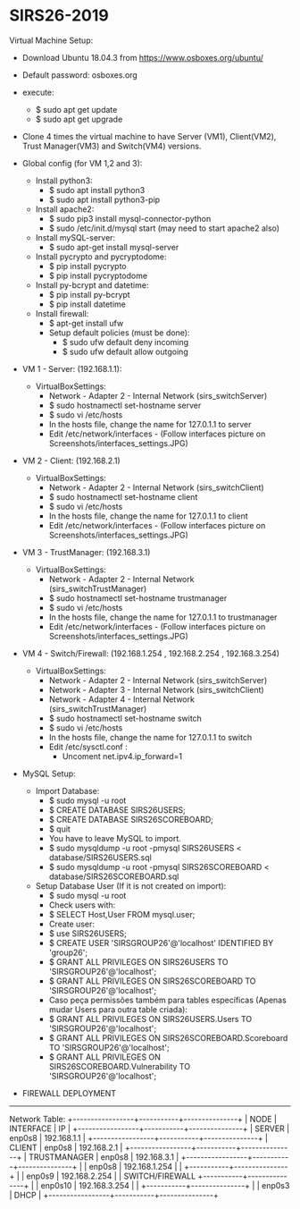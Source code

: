 # SIRS26-2019

Virtual Machine Setup:
- Download Ubuntu 18.04.3 from https://www.osboxes.org/ubuntu/
- Default password: osboxes.org
- execute:
	- $ sudo apt get update
	- $ sudo apt get upgrade
- Clone 4 times the virtual machine to have Server (VM1), Client(VM2), Trust Manager(VM3) and Switch(VM4) versions.

- Global config (for VM 1,2 and 3):
	- Install python3:
		- $ sudo apt install python3
		- $ sudo apt install python3-pip
	- Install apache2:
		- $ sudo pip3 install mysql-connector-python
		- $ sudo /etc/init.d/mysql start (may need to start apache2 also)
	- Install mySQL-server:
		- $ sudo apt-get install mysql-server
	- Install pycrypto and pycryptodome:
		- $ pip install pycrypto
		- $ pip install pycryptodome
	- Install py-bcrypt and datetime:
		- $ pip install py-bcrypt
		- $ pip install datetime
	- Install firewall:
		- $ apt-get install ufw
		- Setup default policies (must be done):
			- $ sudo ufw default deny incoming
			- $ sudo ufw default allow outgoing

- VM 1 - Server: (192.168.1.1):
	- VirtualBoxSettings:
		- Network - Adapter 2 - Internal Network (sirs_switchServer)
		- $ sudo hostnamectl set-hostname server
		- $ sudo vi /etc/hosts
		- In the hosts file, change the name for 127.0.1.1 to server
		- Edit /etc/network/interfaces  - (Follow interfaces picture on Screenshots/interfaces_settings.JPG)
- VM 2 - Client: (192.168.2.1)
	- VirtualBoxSettings:
		- Network - Adapter 2 - Internal Network (sirs_switchClient)
		- $ sudo hostnamectl set-hostname client
		- $ sudo vi /etc/hosts
		- In the hosts file, change the name for 127.0.1.1 to client
		- Edit /etc/network/interfaces  - (Follow interfaces picture on Screenshots/interfaces_settings.JPG)
- VM 3 - TrustManager: (192.168.3.1)
	- VirtualBoxSettings:
		- Network - Adapter 2 - Internal Network (sirs_switchTrustManager)
		- $ sudo hostnamectl set-hostname trustmanager
		- $ sudo vi /etc/hosts
		- In the hosts file, change the name for 127.0.1.1 to trustmanager
		- Edit /etc/network/interfaces  - (Follow interfaces picture on Screenshots/interfaces_settings.JPG)
- VM 4 - Switch/Firewall: (192.168.1.254 , 192.168.2.254 , 192.168.3.254)
	- VirtualBoxSettings:
		- Network - Adapter 2 - Internal Network (sirs_switchServer)
		- Network - Adapter 3 - Internal Network (sirs_switchClient)
		- Network - Adapter 4 - Internal Network (sirs_switchTrustManager)
		- $ sudo hostnamectl set-hostname switch
		- $ sudo vi /etc/hosts
		- In the hosts file, change the name for 127.0.1.1 to switch
		- Edit /etc/sysctl.conf :
			- Uncoment net.ipv4.ip_forward=1

- MySQL Setup:
	- Import Database:
		- $ sudo mysql -u root
		- $ CREATE DATABASE SIRS26USERS;
		- $ CREATE DATABASE SIRS26SCOREBOARD;
		- $ quit
		- You have to leave MySQL to import.
		- $ sudo mysqldump -u root -pmysql SIRS26USERS < database/SIRS26USERS.sql
		- $ sudo mysqldump -u root -pmysql SIRS26SCOREBOARD < database/SIRS26SCOREBOARD.sql
	- Setup Database User (If it is not created on import):
		- $ sudo mysql -u root
		- Check users with:
		- $ SELECT Host,User FROM mysql.user;
		- Create user:
		- $ use SIRS26USERS;
		- $ CREATE USER 'SIRSGROUP26'@'localhost' IDENTIFIED BY 'group26';
		- $ GRANT ALL PRIVILEGES ON SIRS26USERS TO 'SIRSGROUP26'@'localhost';
		- $ GRANT ALL PRIVILEGES ON SIRS26SCOREBOARD TO 'SIRSGROUP26'@'localhost';
		- Caso peça permissões também para tables específicas (Apenas mudar Users para outra table criada):
		- $ GRANT ALL PRIVILEGES ON SIRS26USERS.Users TO 'SIRSGROUP26'@'localhost';
		- $ GRANT ALL PRIVILEGES ON SIRS26SCOREBOARD.Scoreboard TO 'SIRSGROUP26'@'localhost';
		- $ GRANT ALL PRIVILEGES ON SIRS26SCOREBOARD.Vulnerability TO 'SIRSGROUP26'@'localhost';

- FIREWALL DEPLOYMENT
	
--------------------------------------------------------------------------------------

Network Table:
+-----------------+-----------+---------------+
| NODE            | INTERFACE | IP            |
+-----------------+-----------+---------------+
| SERVER          | enp0s8    | 192.168.1.1   |
+-----------------+-----------+---------------+
| CLIENT          | enp0s8    | 192.168.2.1   |
+-----------------+-----------+---------------+
| TRUSTMANAGER    | enp0s8    | 192.168.3.1   |
+-----------------+-----------+---------------+
|                 | enp0s8    | 192.168.1.254 |
|                 +-----------+---------------+
|                 | enp0s9    | 192.168.2.254 |
| SWITCH/FIREWALL +-----------+---------------+
|                 | enp0s10   | 192.168.3.254 |
|                 +-----------+---------------+
|                 | enp0s3    | DHCP          |
+-----------------+-----------+---------------+
